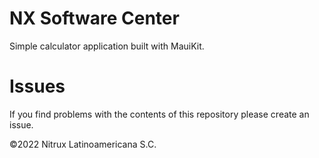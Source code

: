 # NX Software Center 

Simple calculator application built with MauiKit.

# Issues
If you find problems with the contents of this repository please create an issue.

©2022 Nitrux Latinoamericana S.C.
